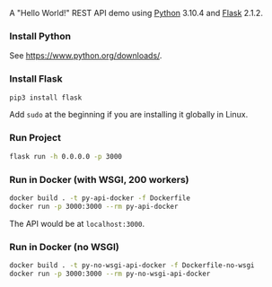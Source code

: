 A "Hello World!" REST API demo using [Python](https://www.python.org/) 3.10.4 and [Flask](https://flask.palletsprojects.com/en/2.1.x/) 2.1.2.

### Install Python

See https://www.python.org/downloads/.

### Install Flask

```bash
pip3 install flask
```

Add ```sudo``` at the beginning if you are installing it globally in Linux.

### Run Project

```bash
flask run -h 0.0.0.0 -p 3000
```

### Run in Docker (with WSGI, 200 workers)

```bash
docker build . -t py-api-docker -f Dockerfile
docker run -p 3000:3000 --rm py-api-docker
```

The API would be at ```localhost:3000```.

### Run in Docker (no WSGI)

```bash
docker build . -t py-no-wsgi-api-docker -f Dockerfile-no-wsgi
docker run -p 3000:3000 --rm py-no-wsgi-api-docker
```
